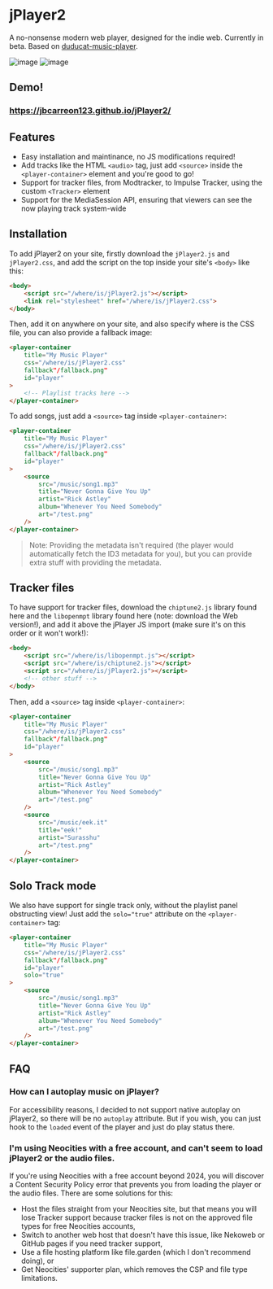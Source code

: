# jPlayer2
A no-nonsense modern web player, designed for the indie web. Currently in beta.
Based on [duducat-music-player](https://github.com/ducdat0507/stuff/tree/main/music-player).

![image](https://github.com/user-attachments/assets/02999760-ecbd-485e-9e1b-b706838e67eb)
![image](https://github.com/user-attachments/assets/dd0b16bf-e2b8-4f38-a2fb-a81cbc31180b)

## Demo!
### https://jbcarreon123.github.io/jPlayer2/

## Features
- Easy installation and maintinance, no JS modifications required!
- Add tracks like the HTML `<audio>` tag, just add `<source>` inside the `<player-container>` element and you're good to go!
- Support for tracker files, from Modtracker, to Impulse Tracker, using the custom `<Tracker>` element
- Support for the MediaSession API, ensuring that viewers can see the now playing track system-wide

## Installation
To add jPlayer2 on your site, firstly download the `jPlayer2.js` and `jPlayer2.css`, and add the script on the top inside your site's `<body>` like this:
```html
<body>
    <script src="/where/is/jPlayer2.js"></script>
    <link rel="stylesheet" href="/where/is/jPlayer2.css">
</body>
```

Then, add it on anywhere on your site, and also specify where is the CSS file, you can also provide a fallback image:
```html
<player-container
    title="My Music Player"
    css="/where/is/jPlayer2.css"
    fallback"/fallback.png"
    id="player"
>
    <!-- Playlist tracks here -->
</player-container>
```

To add songs, just add a `<source>` tag inside `<player-container>`:
```html
<player-container
    title="My Music Player"
    css="/where/is/jPlayer2.css"
    fallback"/fallback.png"
    id="player"
>
    <source
        src="/music/song1.mp3"
        title="Never Gonna Give You Up"
        artist="Rick Astley"
        album="Whenever You Need Somebody"
        art="/test.png"
    />
</player-container>
```
> Note: Providing the metadata isn't required (the player would automatically fetch the ID3 metadata for you), but you can provide extra stuff with providing the metadata.

## Tracker files
To have support for tracker files, download the `chiptune2.js` library found here and the `libopenmpt` library found here (note: download the Web version!), and add it above the jPlayer JS import (make sure it's on this order or it won't work!):
```html
<body>
    <script src="/where/is/libopenmpt.js"></script>
    <script src="/where/is/chiptune2.js"></script>
    <script src="/where/is/jPlayer2.js"></script>
    <!-- other stuff -->
</body>
```

Then, add a `<source>` tag inside `<player-container>`:
```html
<player-container
    title="My Music Player"
    css="/where/is/jPlayer2.css"
    fallback"/fallback.png"
    id="player"
>
    <source
        src="/music/song1.mp3"
        title="Never Gonna Give You Up"
        artist="Rick Astley"
        album="Whenever You Need Somebody"
        art="/test.png"
    />
    <source
        src="/music/eek.it"
        title="eek!"
        artist="Surasshu"
        art="/test.png"
    />
</player-container>
```

## Solo Track mode
We also have support for single track only, without the playlist panel obstructing view! Just add the `solo="true"` attribute on the `<player-container>` tag:
```html
<player-container
    title="My Music Player"
    css="/where/is/jPlayer2.css"
    fallback"/fallback.png"
    id="player"
    solo="true"
>
    <source
        src="/music/song1.mp3"
        title="Never Gonna Give You Up"
        artist="Rick Astley"
        album="Whenever You Need Somebody"
        art="/test.png"
    />
</player-container>
```

## FAQ
### How can I autoplay music on jPlayer?
For accessibility reasons, I decided to not support native autoplay on jPlayer2, so there will be no `autoplay` attribute. But if you wish, you can just hook to the `loaded` event of the player and just do play status there.
### I'm using Neocities with a free account, and can't seem to load jPlayer2 or the audio files.
If you're using Neocities with a free account beyond 2024, you will discover a Content Security Policy error that prevents you from loading the player or the audio files.
There are some solutions for this:
- Host the files straight from your Neocities site, but that means you will lose Tracker support because tracker files is not on the approved file types for free Neocities accounts,
- Switch to another web host that doesn't have this issue, like Nekoweb or GitHub pages if you need tracker support,
- Use a file hosting platform like file.garden (which I don't recommend doing), or
- Get Neocities' supporter plan, which removes the CSP and file type limitations.
